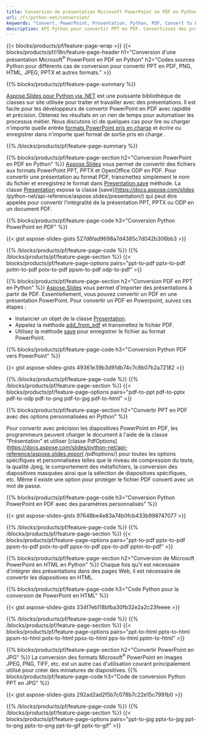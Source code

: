 ```yaml
---
title: Conversion de présentation Microsoft PowerPoint en PDF en Python
url: /fr/python-net/conversion/
keywords: "Convert, PowerPoint, Presentation, Python, PDF, Convert to PDF, PPT to PDF"
description: API Python pour convertir PPT en PDF. Convertissez des présentations en JPG, PNG et autres formats en Python.
---
```


{{< blocks/products/pf/feature-page-wrap >}}
{{< blocks/products/pf/i18n/feature-page-header h1="Conversion d'une présentation Microsoft<sup>®</sup> PowerPoint en PDF en Python" h2="Codes sources Python pour différents cas de conversion pour convertir PPT en PDF, PNG, HTML, JPEG, PPTX et autres formats." >}}

{{% blocks/products/pf/feature-page-summary %}}

[Aspose.Slides pour Python via .NET](https://products.aspose.com/slides/python-net/) est une puissante bibliothèque de classes sur site utilisée pour traiter et travailler avec des présentations. Il est facile pour les développeurs de convertir PowerPoint en PDF avec rapidité et précision. Obtenez les résultats en un rien de temps pour automatiser les processus métier. Nous discutons ici de quelques cas pour lire ou charger n'importe quelle entrée [formats PowerPoint pris en charge](https://docs.aspose.com/slides/python-net/supported-file-formats/) et écrire ou enregistrer dans n'importe quel format de sortie pris en charge . 

{{% /blocks/products/pf/feature-page-summary  %}}

{{% blocks/products/pf/feature-page-section  h2="Conversion PowerPoint en PDF en Python" %}}
[Aspose.Slides](https://products.aspose.com/slides/python-net/) vous permet de convertir des fichiers aux formats PowerPoint PPT, PPTX et OpenOffice ODP en PDF. Pour convertir une présentation au format PDF, transmettez simplement le nom du fichier et enregistrez le format dans [Presentation.save](https://docs.aspose.com/slides/python-net/api-reference/aspose.slides/presentation/) méthode. La classe [Presentation](https://docs.aspose.com/slides/python-net/api-reference/aspose.slides/presentation/) expose la classe [save](https://docs.aspose.com/slides /python-net/api-reference/aspose.slides/presentation/) qui peut être appelée pour convertir l'intégralité de la présentation PPT, PPTX ou ODP en un document PDF.

{{% blocks/products/pf/feature-page-code h3="Conversion Python PowerPoint en PDF" %}}

{{< gist aspose-slides-gists 527d6fad9698a7d4385c7d042b306bb3 >}}

{{% /blocks/products/pf/feature-page-code  %}}
{{% /blocks/products/pf/feature-page-section %}}
{{< blocks/products/pf/feature-page-options pairs="ppt-to-pdf pptx-to-pdf potm-to-pdf potx-to-pdf ppsm-to-pdf odp-to-pdf" >}}

{{% blocks/products/pf/feature-page-section  h2="Conversion PDF en PPT en Python" %}}
[Aspose.Slides](https://products.aspose.com/slides/python-net/) vous permet d'importer des présentations à partir de PDF. Essentiellement, vous pouvez convertir un PDF en une présentation PowerPoint. Pour convertir un PDF en Powerpoint, suivez ces étapes :
- Instancier un objet de la classe [Presentation](https://docs.aspose.com/slides/python-net/api-reference/aspose.slides/presentation/).
- Appelez la méthode [add_from_pdf](https://docs.aspose.com/slides/python-net/api-reference/aspose.slides/slidecollection/) et transmettez le fichier PDF.
- Utilisez la méthode [save](https://docs.aspose.com/slides/python-net/api-reference/aspose.slides/presentation/) pour enregistrer le fichier au format PowerPoint.

{{% blocks/products/pf/feature-page-code h3="Conversion Python PDF vers PowerPoint" %}}

{{< gist aspose-slides-gists 49361e39b3d91db74c7c8b07b2a72182 >}}

{{% /blocks/products/pf/feature-page-code  %}}
{{% /blocks/products/pf/feature-page-section %}}
{{< blocks/products/pf/feature-page-options pairs="pdf-to-ppt pdf-to-pptx pdf-to-odp pdf-to-png pdf-to-jpg pdf-to-html" >}}

{{% blocks/products/pf/feature-page-section  h2="Convertir PPT en PDF avec des options personnalisées en Python" %}}

Pour convertir avec précision les diapositives PowerPoint en PDF, les programmeurs peuvent charger le document à l'aide de la classe "Présentation" et utiliser [classe PdfOptions](https://docs.aspose.com/slides/python-net/api-reference/aspose.slides.export /pdfoptions/) pour toutes les options spécifiques et personnalisées telles que le niveau de compression du texte, la qualité Jpeg, le comportement des métafichiers, la conversion des diapositives masquées ainsi que la sélection de diapositives spécifiques, etc. Même il existe une option pour protéger le fichier PDF converti avec un mot de passe.

{{% blocks/products/pf/feature-page-code h3="Conversion Python PowerPoint en PDF avec des paramètres personnalisés" %}}

{{< gist aspose-slides-gists 97648be4e83a74b0fcb433b998747077 >}}

{{% /blocks/products/pf/feature-page-code  %}}
{{% /blocks/products/pf/feature-page-section %}}
{{< blocks/products/pf/feature-page-options pairs="ppt-to-pdf pptx-to-pdf ppsm-to-pdf potx-to-pdf ppsx-to-pdf pps-to-pdf pptm-to-pdf" >}}

{{% blocks/products/pf/feature-page-section  h2="Conversion de Microsoft PowerPoint en HTML en Python" %}}
Chaque fois qu'il est nécessaire d'intégrer des présentations dans des pages Web, il est nécessaire de convertir les diapositives en HTML.

{{% blocks/products/pf/feature-page-code h3="Code Python pour la conversion de PowerPoint en HTML" %}}

{{< gist aspose-slides-gists 334f7eb118bfba30fb32e2a2c23feeee >}}

{{% /blocks/products/pf/feature-page-code %}}
{{% /blocks/products/pf/feature-page-section %}}
{{< blocks/products/pf/feature-page-options pairs="ppt-to-html pptx-to-html ppsm-to-html potx-to-html ppsx-to-html pps-to-html pptm-to-html" >}}

{{% blocks/products/pf/feature-page-section  h2="Convertir PowerPoint en JPG" %}}
La conversion des formats Microsoft<sup>®</sup> PowerPoint en images JPEG, PNG, TIFF, etc. est un autre cas d'utilisation courant principalement utilisé pour créer des miniatures de diapositives. 
{{% blocks/products/pf/feature-page-code h3="Code de conversion Python PPT en JPG" %}}

{{< gist aspose-slides-gists 292ad2ad2f5b7c078b7c22e15c7991b0 >}}

{{% /blocks/products/pf/feature-page-code %}}
{{% /blocks/products/pf/feature-page-section %}}
{{< blocks/products/pf/feature-page-options pairs="ppt-to-jpg pptx-to-jpg ppt-to-png pptx-to-png ppt-to-gif pptx-to-gif" >}}